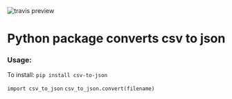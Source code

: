 <!DOCTYPE html>
<html>
  <head>
    <img src="https://travis-ci.com/Ruturaj4/csv_to_json.svg?branch=master" alt="travis preview"/>
    <h1>Python package converts csv to json</h1>
  </head>
  <body>
    <h3>Usage:</h3>
    <p>To install: <code>pip install csv-to-json</code></p>
    <code>import csv_to_json</code>
    <code>csv_to_json.convert(filename)</code>
  </body>
</html>



